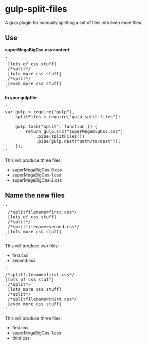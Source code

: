 # gulp-split-files
A gulp plugin for manually splitting a set of files into even more files.

## Use

**superMegaBigCss.css content:**
<pre>
´
 [lots of css stuff]
 /*split*/
 [lots more css stuff]
 /*split*/
 [even more css stuff]
´
</pre>

**In your gulpfile:**
<pre>
´
var gulp = require("gulp"),
    splitFiles = require("gulp-split-files");

    gulp.task("split", function () {
    	return gulp.src("superMegaBigCss.css")
    		.pipe(splitFiles())
    		.pipe(gulp.dest("path/to/dest"));
    });
´
</pre>

This will produce three files:
* superMegaBigCss-0.css
* superMegaBigCss-1.css
* superMegaBigCss-2.css


## Name the new files
<pre>
´
 /*splitfilename=first.css*/
 [lots of css stuff]
 /*split*/
 /*splitfilename=second.css*/
 [lots more css stuff]
´
</pre>

This will produce two files:
* first.css
* second.css

<pre>
´
/*splitfilename=first.css*/
[lots of css stuff]
 /*split*/
 [lots more css stuff]
 /*split*/
 /*splitfilename=third.css*/
 [even more css stuff]
´
</pre>

This will produce three files:
* first.css
* superMegaBigCss-1.css
* third.css
